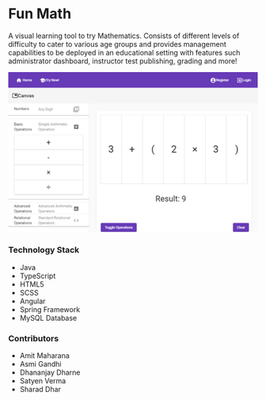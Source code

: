 # Fun Math
A visual learning tool to try Mathematics.
Consists of different levels of difficulty to cater to various age groups and provides management capabilities to be deployed in an educational setting with features such administrator dashboard, instructor test publishing, grading and more!

![alt text](https://raw.githubusercontent.com/amitmaharana/amitmaharana.github.io/master/images/sample_funmath.png)

### Technology Stack
* Java
* TypeScript
* HTML5
* SCSS
* Angular
* Spring Framework
* MySQL Database

### Contributors
* Amit Maharana
* Asmi Gandhi
* Dhananjay Dharne
* Satyen Verma
* Sharad Dhar
